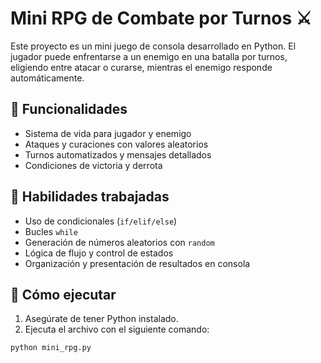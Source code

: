 
# Mini RPG de Combate por Turnos ⚔️

Este proyecto es un mini juego de consola desarrollado en Python. El jugador puede enfrentarse a un enemigo en una batalla por turnos, eligiendo entre atacar o curarse, mientras el enemigo responde automáticamente.

## 🎯 Funcionalidades

- Sistema de vida para jugador y enemigo
- Ataques y curaciones con valores aleatorios
- Turnos automatizados y mensajes detallados
- Condiciones de victoria y derrota

## 🧠 Habilidades trabajadas

- Uso de condicionales (`if/elif/else`)
- Bucles `while`
- Generación de números aleatorios con `random`
- Lógica de flujo y control de estados
- Organización y presentación de resultados en consola

## 🚀 Cómo ejecutar

1. Asegúrate de tener Python instalado.
2. Ejecuta el archivo con el siguiente comando:

```bash
python mini_rpg.py